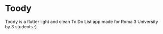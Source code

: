 # Toody
Toody is a flutter light and clean To Do List app made for Roma 3 University by 3 students :)
